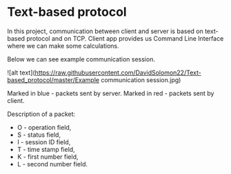 # Text-based protocol

In this project, communication between client and server is based on text-based protocol and on TCP.
Client app provides us Command Line Interface where we can make some calculations.

Below we can see example communication session.

![alt text](https://raw.githubusercontent.com/DavidSolomon22/Text-based_protocol/master/Example communication session.jpg)

Marked in blue - packets sent by server.
Marked in red - packets sent by client.

Description of a packet:
  - O - operation field,
  - S - status field,
  - I - session ID field,
  - T - time stamp field,
  - K - first number field,
  - L - second number field.
